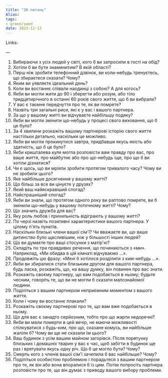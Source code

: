 ```yaml
---
title: "36 питань"
Alias: 
tags:
- green/seed
date: 2023-12-12
---
```

Links:  

—



1. Вибираючи з усіх людей у світі, кого б ви запросили в гості на обід?
2. Хотіли б ви бути знаменитим? В якій області?
3. Перш ніж зробити телефонний дзвінок, ви коли-небудь тренуєтесь, що збираєтеся сказати? Чому?
4. Яким ви уявляєте ідеальний день?
5. Коли ви востаннє співали наодинці з собою? А для когось?
6. Якби ви могли жити до 90 і зберегти або розум, або тіло тридцятирічного в останні 60 років свого життя, що б ви вибрали?
7. У вас є таємне передчуття про те, як ви помрете?
8. Назвіть три загальні риси, які є у вас і вашого партнера.
9. За що у вашому житті ви відчуваєте найбільшу подяку?
10. Якби ви могли змінити що-небудь у процесі свого виховання, що б це було?
11. За 4 хвилини розкажіть вашому партнерові історію свого життя настільки детально, наскільки це можливо.
12. Якби ви могли прокинутися завтра, придбавши якусь якість або здатність, що б це було?
13. Якби кришталева куля могла розповісти вам правду про вас, про ваше життя, про майбутнє або про що-небудь іще, про що б ви хотіли дізнатися?
14. Чи є щось, що ви мріяли зробити протягом тривалого часу? Чому ви не зробили цього?
15. Яке найбільше досягнення у вашому житті?
16. Що більш за все ви цінуєте у друзях?
17. Який ваш найяскравіший спогад?
18. Найстрашніший спогад?
19. Якби ви знали, що протягом одного року ви раптово помрете, ви б змінили що-небудь у вашому поточному житті? Чому?
20. Що значить дружба для вас?
21. Яку роль любов і прихильність відіграють у вашому житті?
22. По черзі назвіть позитивні характеристики вашого партнера. У цілому п'ять пунктів.
23. Наскільки близькі члени вашої сім'ї? Чи вважаєте ви, що ваше дитинство було щасливішим, ніж у більшості інших людей?
24. Що ви думаєте про ваші стосунки з матір'ю?
25. Складіть по три правдивих речення, що починаються з «ми». Наприклад, «Ми обидва в цій кімнаті відчуваємо ...».
26. Продовжіть цю фразу: «Мені б хотілося розділити з ким-небудь ...».
27. Якби ви збиралися стати близьким другом для вашого партнера, будь ласка, розкажіть, що, на вашу думку, він повинен про вас знати.
28. Розкажіть своєму партнеру, що вам подобається в ньому; будьте чесним, говоріть те, що ви не могли б сказати малознайомої людини.
29. Поділіться з вашим партнером неприємним моментом з вашого життя.
30. Коли і чому ви востаннє плакали?
31. Розкажіть своєму партнерові про те, що вам вже подобається в ньому.
32. Що для вас є занадто серйозним, тобто про що жарти недоречні?
33. Якби ви мали померти в цей вечір, не маючи можливості спілкуватися з будь-ким, про що, сказане комусь, ви найбільше жаліли б? Чому ви ще не сказали їм цього?
34. Ваш будинок з усім вашим майном загорівся. Після порятунку близьких і домашніх тварин у вас є час, щоб забігти в будинок ще раз і врятувати якусь одну річ. Що б це могло бути? Чому?
35. Смерть кого з членів вашої сім'ї зачепила б вас найбільше? Чому?
36. Поділіться особистою проблемою і порадьтеся з вашим партнером про те, як він або вона впоралися б із цим. Потім попросіть партнера розповісти про те, що він думає з приводу вашого вибору проблеми.

